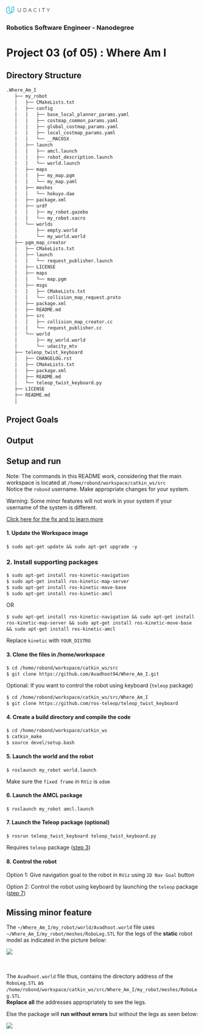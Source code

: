 <img src="udacity_banner.jpg" height ="20">

### Robotics Software Engineer - Nanodegree

# Project 03 (of 05) : Where Am I
## Directory Structure
```
.Where_Am_I
   ├── my_robot
   │   ├── CMakeLists.txt
   │   ├── config
   │   │   ├── base_local_planner_params.yaml
   │   │   ├── costmap_common_params.yaml
   │   │   ├── global_costmap_params.yaml
   │   │   ├── local_costmap_params.yaml
   │   │   └── __MACOSX
   │   ├── launch
   │   │   ├── amcl.launch
   │   │   ├── robot_description.launch
   │   │   └── world.launch
   │   ├── maps
   │   │   ├── my_map.pgm
   │   │   └── my_map.yaml
   │   ├── meshes
   │   │   └── hokuyo.dae
   │   ├── package.xml
   │   ├── urdf
   │   │   ├── my_robot.gazebo
   │   │   └── my_robot.xacro
   │   └── worlds
   │       ├── empty.world
   │       └── my_world.world
   ├── pgm_map_creator
   │   ├── CMakeLists.txt
   │   ├── launch
   │   │   └── request_publisher.launch
   │   ├── LICENSE
   │   ├── maps
   │   │   └── map.pgm
   │   ├── msgs
   │   │   ├── CMakeLists.txt
   │   │   └── collision_map_request.proto
   │   ├── package.xml
   │   ├── README.md
   │   ├── src
   │   │   ├── collision_map_creator.cc
   │   │   └── request_publisher.cc
   │   └── world
   │       ├── my_world.world
   │       └── udacity_mtv
   ├── teleop_twist_keyboard
   │   ├── CHANGELOG.rst
   │   ├── CMakeLists.txt
   │   ├── package.xml
   │   ├── README.md
   │   └── teleop_twist_keyboard.py
   ├── LICENSE
   ├── README.md
   │
```

## Project Goals

## Output 

## Setup and run
Note: The commands in this README work, considering that the main workspace is located at ```/home/robond/workspace/catkin_ws/src```      
      Notice the ```robond``` username. Make appropriate changes for your system.
      
Warning: Some minor features will not work in your system if your username of the system is different.

[Click here for the fix and to learn more](#Missing-minor-feature)
#### 1. Update the Workspace image
```
$ sudo apt-get update && sudo apt-get upgrade -y 
```
### 2. Install supporting packages
```
$ sudo apt-get install ros-kinetic-navigation
$ sudo apt-get install ros-kinetic-map-server
$ sudo apt-get install ros-kinetic-move-base
$ sudo apt-get install ros-kinetic-amcl
```

OR

```
$ sudo apt-get install ros-kinetic-navigation && sudo apt-get install ros-kinetic-map-server && sudo apt-get install ros-kinetic-move-base && sudo apt-get install ros-kinetic-amcl
```
Replace ```kinetic``` with ```YOUR_DISTRO```
#### 3. Clone the files in /home/workspace
```
$ cd /home/robond/workspace/catkin_ws/src
$ git clone https://github.com/Avadhoot94/Where_Am_I.git
```

Optional: If you want to control the robot using keyboard (```teleop``` package)
```
$ cd /home/robond/workspace/catkin_ws/src/Where_Am_I
$ git clone https://github.com/ros-teleop/teleop_twist_keyboard
```
#### 4. Create a build directory and compile the code
```
$ cd /home/robond/workspace/catkin_ws
$ catkin_make
$ source devel/setup.bash
````
#### 5. Launch the world and the robot
```
$ roslaunch my_robot world.launch
```
Make sure the ```fixed frame``` in ```RViz``` is ```odom```
       
#### 6. Launch the AMCL package 
```
$ roslaunch my_robot amcl.launch
```
#### 7. Launch the Teleop package (optional)
```
$ rosrun teleop_twist_keyboard teleop_twist_keyboard.py
```
Requires ```teleop``` package ([step 3](#Clone-the-files-in-/home/workspace))

#### 8. Control the robot
Option 1:
Give navigation goal to the robot in ```RViz``` using ```2D Nav Goal``` button

Option 2:
Control the robot using keyboard by launching the ```teleop``` package ([step 7](#Launch-the-Teleop-package-(optional)))

## Missing minor feature
The ```~/Where_Am_I/my_robot/world/Avadhoot.world``` file uses ```~/Where_Am_I/my_robot/meshes/RoboLeg.STL``` for the legs of the **static** robot model as indicated in the picture below:

<img src="output/Reference_roboleg.PNG" width="500" >

<p>&nbsp;</p>

The ```Avadhoot.world``` file thus, contains the directory address of the ```RoboLeg.STL``` as ```/home/robond/workspace/catkin_ws/src/Where_Am_I/my_robot/meshes/RoboLeg.STL```<br/> **Replace all** the addresses appropriately to see the legs. 

Else the package will **run without errors** but without the legs as seen below:

<img src="output/Reference_roboleg_error.PNG" width="500" >
